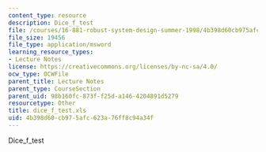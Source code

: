 ```yaml
---
content_type: resource
description: Dice_f_test
file: /courses/16-881-robust-system-design-summer-1998/4b398d60cb975afc623a76ff8c94a34f_dice_f_test.xls
file_size: 19456
file_type: application/msword
learning_resource_types:
- Lecture Notes
license: https://creativecommons.org/licenses/by-nc-sa/4.0/
ocw_type: OCWFile
parent_title: Lecture Notes
parent_type: CourseSection
parent_uid: 98b160fc-873f-f25d-a146-4204891d5279
resourcetype: Other
title: dice_f_test.xls
uid: 4b398d60-cb97-5afc-623a-76ff8c94a34f
---
```

Dice_f_test